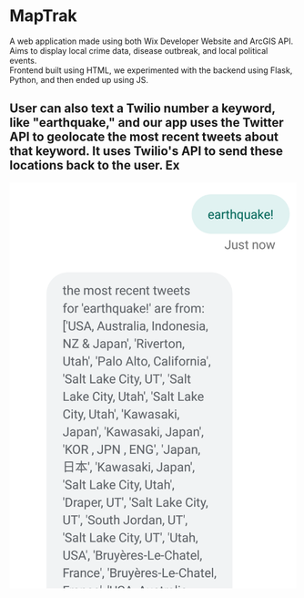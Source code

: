 # MapTrak

A web application made using both Wix Developer Website and ArcGIS API. Aims to display local crime data, disease outbreak, and local political events. <br>
Frontend built using HTML, we experimented with the backend using Flask, Python, and then ended up using JS. <br>

User can also text a Twilio number a keyword, like "earthquake," and our app uses the Twitter API to geolocate the most recent tweets about that keyword. It uses Twilio's API to send these locations back to the user.
Ex
---
![Example1](/twilio_ex.png)
